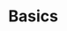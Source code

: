 # Basics

<!----------------------------------------------------------------------
TODO: To decant from README

* Note on anchors
* Leaves (n.b., #leaves anchor in case.md)
* @do_nothing
* #query_name!
* Other predicates supported by Tree-sitter (e.g., #match, etc.)
* Query and capture precedence

NOTE: This is more like a "miscellaneous" section, so maybe tweak things
a bit to make it read better...
----------------------------------------------------------------------->
